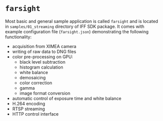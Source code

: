 # `farsight`

Most basic and general sample application is called `farsight` and is located in `samples/01_streaming` directory of IFF SDK package.
It comes with example configuration file (`farsight.json`) demonstrating the following functionality:

* acquisition from XIMEA camera
* writing of raw data to DNG files
* color pre-processing on GPU:
  * black level subtraction
  * histogram calculation
  * white balance
  * demosaicing
  * color correction
  * gamma
  * image format conversion
* automatic control of exposure time and white balance
* H.264 encoding
* RTSP streaming
* HTTP control interface
